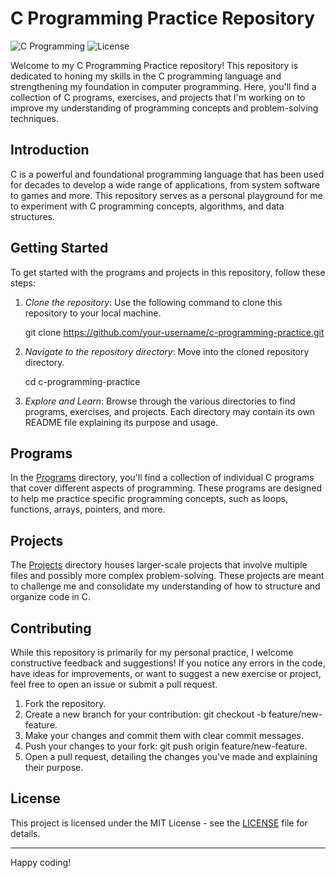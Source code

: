 # C Programming Practice Repository

![C Programming](https://img.shields.io/badge/language-C-blue)
![License](https://img.shields.io/badge/license-MIT-green)

Welcome to my C Programming Practice repository! This repository is dedicated to honing my skills in the C programming language and strengthening my foundation in computer programming. Here, you'll find a collection of C programs, exercises, and projects that I'm working on to improve my understanding of programming concepts and problem-solving techniques.


## Introduction

C is a powerful and foundational programming language that has been used for decades to develop a wide range of applications, from system software to games and more. This repository serves as a personal playground for me to experiment with C programming concepts, algorithms, and data structures.

## Getting Started

To get started with the programs and projects in this repository, follow these steps:

1. *Clone the repository*: Use the following command to clone this repository to your local machine.
   
   
   git clone https://github.com/your-username/c-programming-practice.git
   

2. *Navigate to the repository directory*: Move into the cloned repository directory.

   
   cd c-programming-practice
   

3. *Explore and Learn*: Browse through the various directories to find programs, exercises, and projects. Each directory may contain its own README file explaining its purpose and usage.

## Programs

In the [Programs](/programs) directory, you'll find a collection of individual C programs that cover different aspects of programming. These programs are designed to help me practice specific programming concepts, such as loops, functions, arrays, pointers, and more.

## Projects

The [Projects](/projects) directory houses larger-scale projects that involve multiple files and possibly more complex problem-solving. These projects are meant to challenge me and consolidate my understanding of how to structure and organize code in C.

## Contributing

While this repository is primarily for my personal practice, I welcome constructive feedback and suggestions! If you notice any errors in the code, have ideas for improvements, or want to suggest a new exercise or project, feel free to open an issue or submit a pull request.

1. Fork the repository.
2. Create a new branch for your contribution: git checkout -b feature/new-feature.
3. Make your changes and commit them with clear commit messages.
4. Push your changes to your fork: git push origin feature/new-feature.
5. Open a pull request, detailing the changes you've made and explaining their purpose.

## License

This project is licensed under the MIT License - see the [LICENSE](/LICENSE) file for details.

---

Happy coding!
